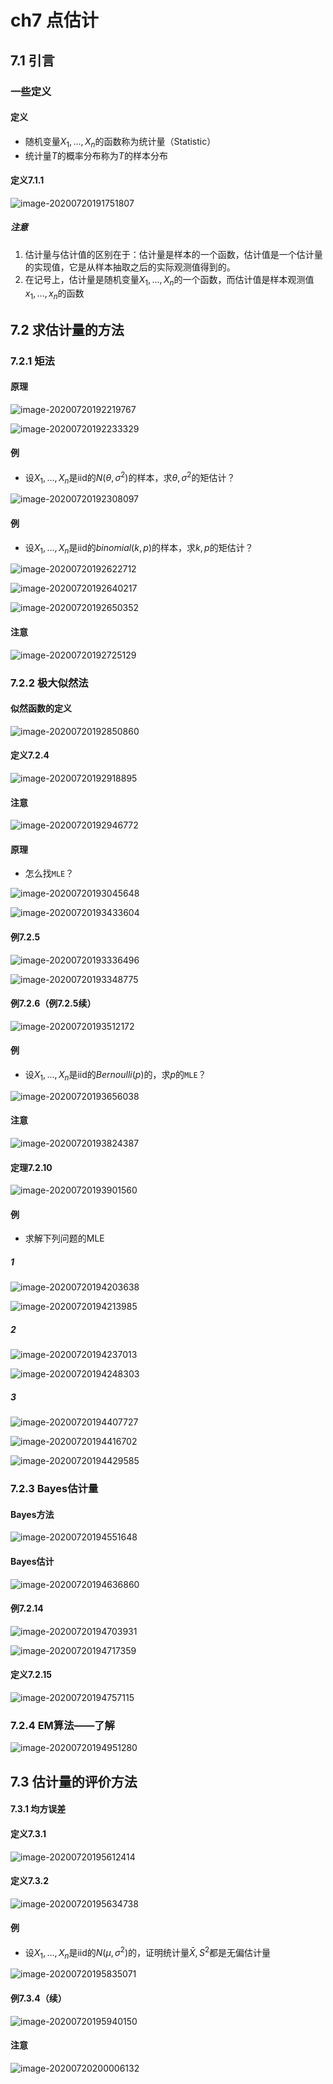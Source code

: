 # ch7 点估计

## 7.1 引言

### 一些定义

#### 定义

* 随机变量$X_1,...,X_n$的函数称为统计量（Statistic）
* 统计量$T$的概率分布称为$T$的样本分布

#### 定义7.1.1

![image-20200720191751807](%E7%BB%9F%E8%AE%A1%E6%8E%A8%E6%96%AD%E8%AF%BE%E4%BB%B67/image-20200720191751807.png)

##### 注意

1. 估计量与估计值的区别在于：估计量是样本的一个函数，估计值是一个估计量的实现值，它是从样本抽取之后的实际观测值得到的。
2. 在记号上，估计量是随机变量$X_1,...,X_n$的一个函数，而估计值是样本观测值$x_1,...,x_n$的函数

## 7.2 求估计量的方法

### 7.2.1 矩法

#### 原理

![image-20200720192219767](%E7%BB%9F%E8%AE%A1%E6%8E%A8%E6%96%AD%E8%AF%BE%E4%BB%B67/image-20200720192219767.png)

![image-20200720192233329](%E7%BB%9F%E8%AE%A1%E6%8E%A8%E6%96%AD%E8%AF%BE%E4%BB%B67/image-20200720192233329.png)

#### 例

* 设$X_1,...,X_n$是iid的$N(\theta, \sigma^2)$的样本，求$\theta,\sigma^2$的矩估计？

![image-20200720192308097](%E7%BB%9F%E8%AE%A1%E6%8E%A8%E6%96%AD%E8%AF%BE%E4%BB%B67/image-20200720192308097.png)

#### 例

* 设$X_1,...,X_n$是iid的$binomial(k, p)$的样本，求$k,p$的矩估计？

![image-20200720192622712](%E7%BB%9F%E8%AE%A1%E6%8E%A8%E6%96%AD%E8%AF%BE%E4%BB%B67/image-20200720192622712.png)

![image-20200720192640217](%E7%BB%9F%E8%AE%A1%E6%8E%A8%E6%96%AD%E8%AF%BE%E4%BB%B67/image-20200720192640217.png)

![image-20200720192650352](%E7%BB%9F%E8%AE%A1%E6%8E%A8%E6%96%AD%E8%AF%BE%E4%BB%B67/image-20200720192650352.png)

#### 注意

![image-20200720192725129](%E7%BB%9F%E8%AE%A1%E6%8E%A8%E6%96%AD%E8%AF%BE%E4%BB%B67/image-20200720192725129.png)

### 7.2.2 极大似然法

#### 似然函数的定义

![image-20200720192850860](%E7%BB%9F%E8%AE%A1%E6%8E%A8%E6%96%AD%E8%AF%BE%E4%BB%B67/image-20200720192850860.png)

#### 定义7.2.4

![image-20200720192918895](%E7%BB%9F%E8%AE%A1%E6%8E%A8%E6%96%AD%E8%AF%BE%E4%BB%B67/image-20200720192918895.png)

#### 注意

![image-20200720192946772](%E7%BB%9F%E8%AE%A1%E6%8E%A8%E6%96%AD%E8%AF%BE%E4%BB%B67/image-20200720192946772.png)

#### 原理

* 怎么找`MLE`？

![image-20200720193045648](%E7%BB%9F%E8%AE%A1%E6%8E%A8%E6%96%AD%E8%AF%BE%E4%BB%B67/image-20200720193045648.png)

![image-20200720193433604](%E7%BB%9F%E8%AE%A1%E6%8E%A8%E6%96%AD%E8%AF%BE%E4%BB%B67/image-20200720193433604.png)

#### 例7.2.5

![image-20200720193336496](%E7%BB%9F%E8%AE%A1%E6%8E%A8%E6%96%AD%E8%AF%BE%E4%BB%B67/image-20200720193336496.png)

![image-20200720193348775](%E7%BB%9F%E8%AE%A1%E6%8E%A8%E6%96%AD%E8%AF%BE%E4%BB%B67/image-20200720193348775.png)

#### 例7.2.6（例7.2.5续）

![image-20200720193512172](%E7%BB%9F%E8%AE%A1%E6%8E%A8%E6%96%AD%E8%AF%BE%E4%BB%B67/image-20200720193512172.png)

#### 例

* 设$X_1,...,X_n$是iid的$Bernoulli(p)$的，求$p$的`MLE`？

![image-20200720193656038](%E7%BB%9F%E8%AE%A1%E6%8E%A8%E6%96%AD%E8%AF%BE%E4%BB%B67/image-20200720193656038.png)

#### 注意

![image-20200720193824387](%E7%BB%9F%E8%AE%A1%E6%8E%A8%E6%96%AD%E8%AF%BE%E4%BB%B67/image-20200720193824387.png)

#### 定理7.2.10

![image-20200720193901560](%E7%BB%9F%E8%AE%A1%E6%8E%A8%E6%96%AD%E8%AF%BE%E4%BB%B67/image-20200720193901560.png)

#### 例

* 求解下列问题的MLE

##### 1

![image-20200720194203638](%E7%BB%9F%E8%AE%A1%E6%8E%A8%E6%96%AD%E8%AF%BE%E4%BB%B67/image-20200720194203638.png)

![image-20200720194213985](%E7%BB%9F%E8%AE%A1%E6%8E%A8%E6%96%AD%E8%AF%BE%E4%BB%B67/image-20200720194213985.png)

##### 2

![image-20200720194237013](%E7%BB%9F%E8%AE%A1%E6%8E%A8%E6%96%AD%E8%AF%BE%E4%BB%B67/image-20200720194237013.png)

![image-20200720194248303](%E7%BB%9F%E8%AE%A1%E6%8E%A8%E6%96%AD%E8%AF%BE%E4%BB%B67/image-20200720194248303.png)

##### 3

![image-20200720194407727](%E7%BB%9F%E8%AE%A1%E6%8E%A8%E6%96%AD%E8%AF%BE%E4%BB%B67/image-20200720194407727.png)

![image-20200720194416702](%E7%BB%9F%E8%AE%A1%E6%8E%A8%E6%96%AD%E8%AF%BE%E4%BB%B67/image-20200720194416702.png)

![image-20200720194429585](%E7%BB%9F%E8%AE%A1%E6%8E%A8%E6%96%AD%E8%AF%BE%E4%BB%B67/image-20200720194429585.png)

### 7.2.3 Bayes估计量

#### Bayes方法

![image-20200720194551648](%E7%BB%9F%E8%AE%A1%E6%8E%A8%E6%96%AD%E8%AF%BE%E4%BB%B67/image-20200720194551648.png)

#### Bayes估计

![image-20200720194636860](%E7%BB%9F%E8%AE%A1%E6%8E%A8%E6%96%AD%E8%AF%BE%E4%BB%B67/image-20200720194636860.png)

#### 例7.2.14

![image-20200720194703931](%E7%BB%9F%E8%AE%A1%E6%8E%A8%E6%96%AD%E8%AF%BE%E4%BB%B67/image-20200720194703931.png)

![image-20200720194717359](%E7%BB%9F%E8%AE%A1%E6%8E%A8%E6%96%AD%E8%AF%BE%E4%BB%B67/image-20200720194717359.png)

#### 定义7.2.15

![image-20200720194757115](%E7%BB%9F%E8%AE%A1%E6%8E%A8%E6%96%AD%E8%AF%BE%E4%BB%B67/image-20200720194757115.png)

### 7.2.4 EM算法——了解

![image-20200720194951280](%E7%BB%9F%E8%AE%A1%E6%8E%A8%E6%96%AD%E8%AF%BE%E4%BB%B67/image-20200720194951280.png)

## 7.3 估计量的评价方法

#### 7.3.1 均方误差

#### 定义7.3.1

![image-20200720195612414](%E7%BB%9F%E8%AE%A1%E6%8E%A8%E6%96%AD%E8%AF%BE%E4%BB%B67/image-20200720195612414.png)

#### 定义7.3.2

![image-20200720195634738](%E7%BB%9F%E8%AE%A1%E6%8E%A8%E6%96%AD%E8%AF%BE%E4%BB%B67/image-20200720195634738.png)

#### 例

* 设$X_1,...,X_n$是iid的$N(\mu,\sigma^2)$的，证明统计量$\bar{X},S^2$都是无偏估计量

![image-20200720195835071](%E7%BB%9F%E8%AE%A1%E6%8E%A8%E6%96%AD%E8%AF%BE%E4%BB%B67/image-20200720195835071.png)

#### 例7.3.4（续）

![image-20200720195940150](%E7%BB%9F%E8%AE%A1%E6%8E%A8%E6%96%AD%E8%AF%BE%E4%BB%B67/image-20200720195940150.png)

#### 注意

![image-20200720200006132](%E7%BB%9F%E8%AE%A1%E6%8E%A8%E6%96%AD%E8%AF%BE%E4%BB%B67/image-20200720200006132.png)